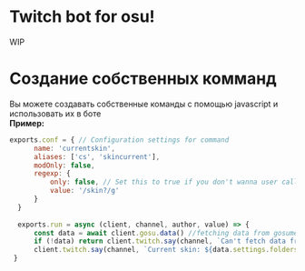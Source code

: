 # Twitch bot for osu!
WIP
# Создание собственных комманд
Вы можете создавать собственные команды с помощью javascript и использовать их в боте\
**Пример:**
```javascript
exports.conf = { // Configuration settings for command
      name: 'currentskin',
      aliases: ['cs', 'skincurrent'],
      modOnly: false,
      regexp: {
          only: false, // Set this to true if you don't wanna user call command within its name
          value: '/skin?/g'
      }
  }
  
  exports.run = async (client, channel, author, value) => {
      const data = await client.gosu.data() //fetching data from gosumemory (./api/gosu.js)
      if (!data) return client.twitch.say(channel, `Can't fetch data from streamer game`) // If no data recieved we return an error message
      client.twitch.say(channel, `Current skin: ${data.settings.folders.skin}`) 
 }